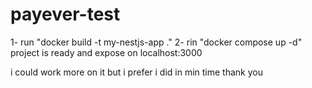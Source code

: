 # payever-test

1- run "docker build -t my-nestjs-app ."
2- rin "docker compose up -d"
project is ready and expose on localhost:3000

i could work more on it but i prefer i did in min time
thank you